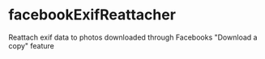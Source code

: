 # facebookExifReattacher
Reattach exif data to photos downloaded through Facebooks  "Download a copy" feature
